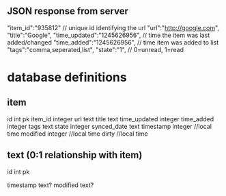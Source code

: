 JSON response from server
-------------------------
"item_id":"935812"		    // unique id identifying the url
         "url":"http://google.com",
         "title":"Google",
         "time_updated":"1245626956",       // time the item was last added/changed
         "time_added":"1245626956",	    // time item was added to list
         "tags":"comma,seperated,list",
         "state":"1",                       // 0=unread, 1=read

                  
database definitions
====================
                    
item
-----
id int pk
item_id integer
url text
title text
time_updated integer
time_added integer
tags text
state integer
synced_date text
timestamp integer //local time
modified integer  //local time
dirty //local time

text (0:1 relationship with item)
----
id int pk

timestamp text?
modified text?